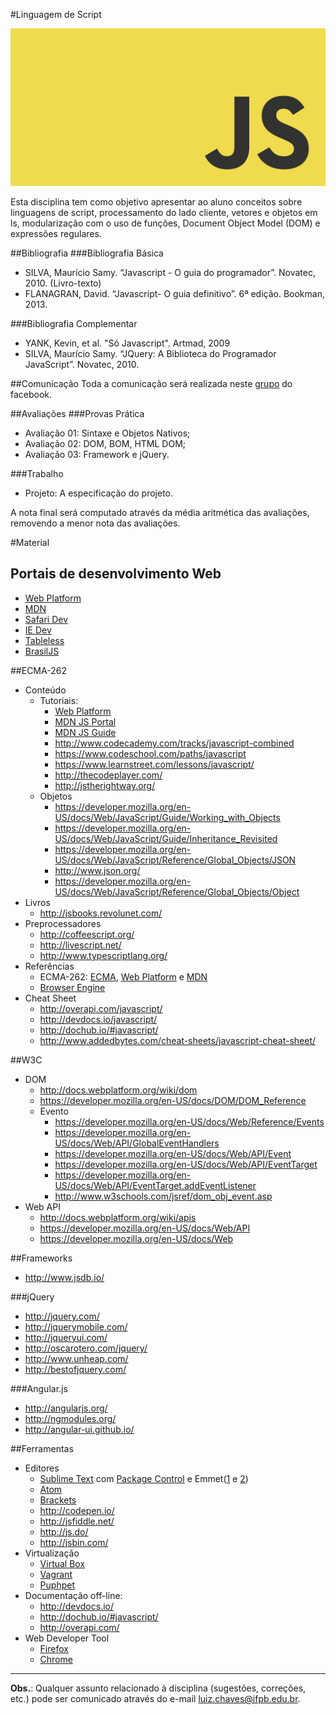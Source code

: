 #Linguagem de Script

![Banner da disciplina](assets/ls.jpg)

Esta disciplina tem como objetivo apresentar ao aluno conceitos sobre linguagens de script, processamento do lado cliente, vetores e objetos em ls, modularização com o uso de funções, Document Object Model (DOM) e expressões regulares.

##Bibliografia
###Bibliografia Básica
* SILVA, Maurício Samy. “Javascript - O guia do programador”. Novatec, 2010.  (Livro-texto)
* FLANAGRAN, David. “Javascript- O guia definitivo”. 6ª edição. Bookman, 2013.

###Bibliografia Complementar
* YANK, Kevin, et al. "Só Javascript". Artmad, 2009
* SILVA, Maurício Samy. “JQuery: A Biblioteca do Programador JavaScript”. Novatec, 2010.

##Comunicação
Toda a comunicação será realizada neste [grupo](https://www.facebook.com/groups/274782016029529/) do facebook.

##Avaliações
###Provas Prática
* Avaliação 01: Sintaxe e Objetos Nativos;
* Avaliação 02: DOM, BOM, HTML DOM;
* Avaliação 03: Framework e jQuery.

###Trabalho
* Projeto: A especificação do projeto.

A nota final será computado através da média aritmética das avaliações, removendo a menor nota das avaliações.

#Material

## Portais de desenvolvimento Web

* [Web Platform](http://webplatform.org/)
* [MDN](https://developer.mozilla.org/)
* [Safari Dev](https://developer.apple.com/library/safari/navigation/)
* [IE Dev](http://msdn.microsoft.com/en-us/library/hh772374(v=vs.85).aspx)
* [Tableless](http://tableless.com.br/)
* [BrasilJS](http://braziljs.org/)

##ECMA-262

* Conteúdo
  * Tutoriais: 
    * [Web Platform](http://docs.webplatform.org/wiki/javascript)
    * [MDN JS Portal](https://developer.mozilla.org/en/docs/Web/JavaScript)
    * [MDN JS Guide](https://developer.mozilla.org/en-US/docs/Web/JavaScript/Guide)
    * http://www.codecademy.com/tracks/javascript-combined
    * https://www.codeschool.com/paths/javascript
    * https://www.learnstreet.com/lessons/javascript/
    * http://thecodeplayer.com/
    * http://jstherightway.org/
  * Objetos
    * https://developer.mozilla.org/en-US/docs/Web/JavaScript/Guide/Working_with_Objects
    * https://developer.mozilla.org/en-US/docs/Web/JavaScript/Guide/Inheritance_Revisited
    * https://developer.mozilla.org/en-US/docs/Web/JavaScript/Reference/Global_Objects/JSON
    * http://www.json.org/
    * https://developer.mozilla.org/en-US/docs/Web/JavaScript/Reference/Global_Objects/Object
* Livros
  * http://jsbooks.revolunet.com/
* Preprocessadores
  * http://coffeescript.org/
  * http://livescript.net/
  * http://www.typescriptlang.org/
* Referências
  * ECMA-262: [ECMA](http://www.ecma-international.org/ecma-262/5.1/), [Web Platform](http://docs.webplatform.org/wiki/javascript#Index_of_all_JavaScript_topics) e [MDN](https://developer.mozilla.org/en-US/docs/Web/JavaScript/Reference)
  * [Browser Engine](http://en.wikipedia.org/wiki/Web_browser_engine)
* Cheat Sheet
  * http://overapi.com/javascript/
  * http://devdocs.io/javascript/
  * http://dochub.io/#javascript/
  * http://www.addedbytes.com/cheat-sheets/javascript-cheat-sheet/
 
##W3C

* DOM
  * http://docs.webplatform.org/wiki/dom
  * https://developer.mozilla.org/en-US/docs/DOM/DOM_Reference
  * Evento
    * https://developer.mozilla.org/en-US/docs/Web/Reference/Events
    * https://developer.mozilla.org/en-US/docs/Web/API/GlobalEventHandlers
    * https://developer.mozilla.org/en-US/docs/Web/API/Event
    * https://developer.mozilla.org/en-US/docs/Web/API/EventTarget
    * https://developer.mozilla.org/en-US/docs/Web/API/EventTarget.addEventListener
    * http://www.w3schools.com/jsref/dom_obj_event.asp
* Web API
  * http://docs.webplatform.org/wiki/apis
  * https://developer.mozilla.org/en-US/docs/Web/API
  * https://developer.mozilla.org/en-US/docs/Web

##Frameworks

* http://www.jsdb.io/

###jQuery

* http://jquery.com/
* http://jquerymobile.com/
* http://jqueryui.com/
* http://oscarotero.com/jquery/
* http://www.unheap.com/
* http://bestofjquery.com/

###Angular.js

* http://angularjs.org/
* http://ngmodules.org/
* http://angular-ui.github.io/

##Ferramentas

* Editores
  * [Sublime Text](http://www.sublimetext.com/) com [Package Control](https://sublime.wbond.net/) e Emmet([1](http://emmet.io/) e [2](http://docs.emmet.io/cheat-sheet/))
  * [Atom](https://atom.io/)
  * [Brackets](http://brackets.io/)
  * http://codepen.io/
  * http://jsfiddle.net/
  * http://js.do/
  * http://jsbin.com/
* Virtualização
  * [Virtual Box](https://www.virtualbox.org/)
  * [Vagrant](http://www.vagrantup.com/)
  * [Puphpet](https://puphpet.com/)
* Documentação off-line:
  * http://devdocs.io/
  * http://dochub.io/#javascript/
  * http://overapi.com/
* Web Developer Tool 
  * [Firefox](https://developer.mozilla.org/en-US/docs/Tools)
  * [Chrome](https://developers.google.com/chrome-developer-tools/)

---
**Obs.**: Qualquer assunto relacionado à disciplina (sugestões, correções, etc.) pode ser comunicado através do e-mail luiz.chaves@ifpb.edu.br.
